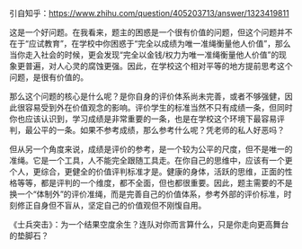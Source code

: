 引自知乎：https://www.zhihu.com/question/405203713/answer/1323419811

这是一个好问题。在我看来，题主的困惑是一个很有价值的问题，但这个问题并不在于“应试教育”，在学校中你困惑于“完全以成绩为唯一准绳衡量他人价值”，那么当你走入社会的时候，更会发现“完全以金钱/权力为唯一准绳衡量他人价值”的现象更普遍，对人心灵的腐蚀更强。因此，在学校这个相对平等的地方提前思考这个问题，是很有价值的。

那么这个问题的核心是什么呢？是你自身的评价体系尚未完善，或者不够强健，因此很容易受到外在价值观念的影响。评价学生的标准当然不只有成绩一条，但同时你也应该认识到，学习成绩是非常重要的一条，也是在学校这个环境下最容易评判，最公平的一条。如果不参考成绩，那么参考什么呢？凭老师的私人好恶吗？

但从另一个角度来说，成绩是评价的参考，是一个较为公平的尺度，但不是唯一的准绳。它是一个工具，人不能完全跟随工具走。在你自己的思维中，应该有一个更个人，更综合，更健全的价值评判标准才是。健康的身体，活跃的思维，正面的性格等等，都是评判的一个维度，都不全面，但也都很重要。因此，题主需要的不是换一个“体制外”的评价准绳，而是完善自己的价值体系，参考外部的评价标准，时刻修正自身但不盲从，坚定自己的价值观但不刚愎自用。



《士兵突击》：为一个结果空度余生？连队对你而言算什么，只是你走向更高舞台的垫脚石？